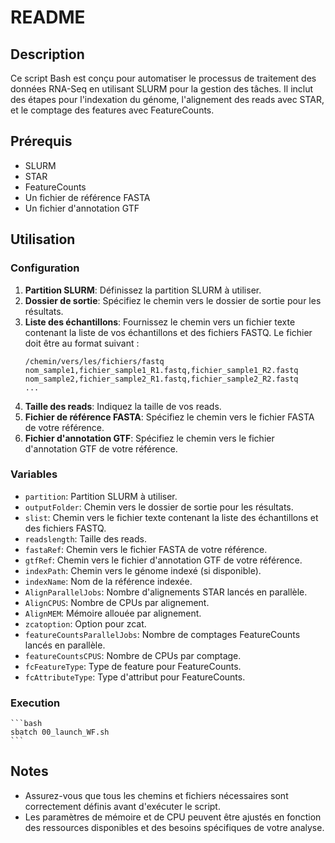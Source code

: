 # README

## Description

Ce script Bash est conçu pour automatiser le processus de traitement des données RNA-Seq en utilisant SLURM pour la gestion des tâches. Il inclut des étapes pour l'indexation du génome, l'alignement des reads avec STAR, et le comptage des features avec FeatureCounts.

## Prérequis

- SLURM
- STAR
- FeatureCounts
- Un fichier de référence FASTA
- Un fichier d'annotation GTF

## Utilisation

### Configuration

1. **Partition SLURM**: Définissez la partition SLURM à utiliser.
2. **Dossier de sortie**: Spécifiez le chemin vers le dossier de sortie pour les résultats.
3. **Liste des échantillons**: Fournissez le chemin vers un fichier texte contenant la liste de vos échantillons et des fichiers FASTQ. Le fichier doit être au format suivant :
    ```
    /chemin/vers/les/fichiers/fastq
    nom_sample1,fichier_sample1_R1.fastq,fichier_sample1_R2.fastq
    nom_sample2,fichier_sample2_R1.fastq,fichier_sample2_R2.fastq
    ...
    ```
4. **Taille des reads**: Indiquez la taille de vos reads.
5. **Fichier de référence FASTA**: Spécifiez le chemin vers le fichier FASTA de votre référence.
6. **Fichier d'annotation GTF**: Spécifiez le chemin vers le fichier d'annotation GTF de votre référence.

### Variables

- `partition`: Partition SLURM à utiliser.
- `outputFolder`: Chemin vers le dossier de sortie pour les résultats.
- `slist`: Chemin vers le fichier texte contenant la liste des échantillons et des fichiers FASTQ.
- `readslength`: Taille des reads.
- `fastaRef`: Chemin vers le fichier FASTA de votre référence.
- `gtfRef`: Chemin vers le fichier d'annotation GTF de votre référence.
- `indexPath`: Chemin vers le génome indexé (si disponible).
- `indexName`: Nom de la référence indexée.
- `AlignParallelJobs`: Nombre d'alignements STAR lancés en parallèle.
- `AlignCPUS`: Nombre de CPUs par alignement.
- `AlignMEM`: Mémoire allouée par alignement.
- `zcatoption`: Option pour zcat.
- `featureCountsParallelJobs`: Nombre de comptages FeatureCounts lancés en parallèle.
- `featureCountsCPUS`: Nombre de CPUs par comptage.
- `fcFeatureType`: Type de feature pour FeatureCounts.
- `fcAttributeType`: Type d'attribut pour FeatureCounts.

### Execution
    ```bash
    sbatch 00_launch_WF.sh
    ```
## Notes

- Assurez-vous que tous les chemins et fichiers nécessaires sont correctement définis avant d'exécuter le script.
- Les paramètres de mémoire et de CPU peuvent être ajustés en fonction des ressources disponibles et des besoins spécifiques de votre analyse.
